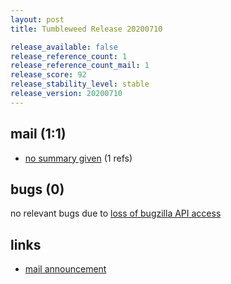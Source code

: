 ```yaml
---
layout: post
title: Tumbleweed Release 20200710

release_available: false
release_reference_count: 1
release_reference_count_mail: 1
release_score: 92
release_stability_level: stable
release_version: 20200710
---
```


## mail (1:1)

- [no summary given](https://github.com/boombatower/tumbleweed-review/issues/10) (1 refs)

## bugs (0)

<!--more-->

no relevant bugs due to [loss of bugzilla API access](https://bugzilla.opensuse.org/show_bug.cgi?id=1157722)



## links

- [mail announcement](https://github.com/boombatower/tumbleweed-review/issues/10)
